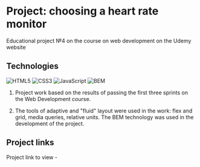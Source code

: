 # Project: choosing a heart rate monitor
Educational project №4 on the course on web development on the Udemy website
## Technologies
![HTML5](https://img.shields.io/badge/-HTML5-e34f26?logo=html5&logoColor=white)
![CSS3](https://img.shields.io/badge/-CSS3-1572b6?logo=css3&logoColor=white)
![JavaScript](https://img.shields.io/badge/-JavaScript-f7df1e?logo=javaScript&logoColor=black)
![BEM](https://img.shields.io/badge/-BEM-yellowgreen)

1. Project work based on the results of passing the first three sprints on the Web Development course.

2. The tools of adaptive and "fluid" layout were used in the work: flex and grid, media queries,
relative units. The BEM technology was used in the development of the project.

## Project links
Project link to view -
